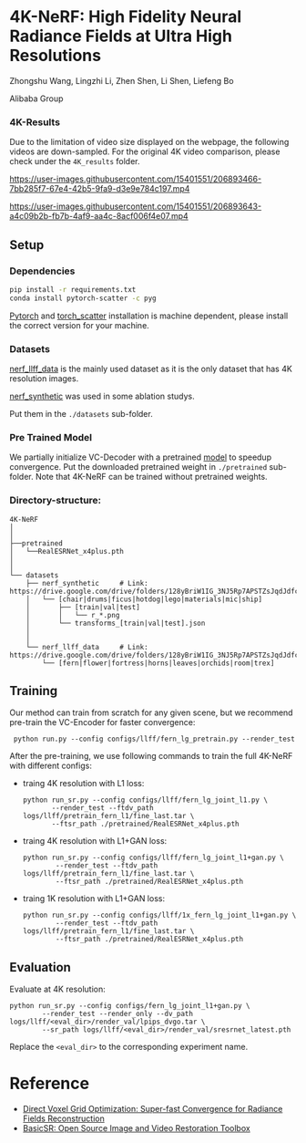 # 4K-NeRF: High Fidelity Neural Radiance Fields at Ultra High Resolutions
Zhongshu Wang, Lingzhi Li, Zhen Shen, Li Shen, Liefeng Bo

Alibaba Group

### 4K-Results
Due to the limitation of video size displayed on the webpage, the following videos are down-sampled. For the original 4K video comparison, please check under the `4K_results` folder.

https://user-images.githubusercontent.com/15401551/206893466-7bb285f7-67e4-42b5-9fa9-d3e9e784c197.mp4

https://user-images.githubusercontent.com/15401551/206893643-a4c09b2b-fb7b-4af9-aa4c-8acf006f4e07.mp4

## Setup
### Dependencies

```sh
pip install -r requirements.txt
conda install pytorch-scatter -c pyg
```
[Pytorch](https://pytorch.org/) and [torch_scatter](https://github.com/rusty1s/pytorch_scatter) installation is machine dependent, please install the correct version for your machine.


### Datasets

[nerf_llff_data](https://drive.google.com/drive/folders/14boI-o5hGO9srnWaaogTU5_ji7wkX2S7) is the mainly used dataset as it is the only dataset that has 4K resolution images. 

[nerf_synthetic](https://drive.google.com/drive/folders/128yBriW1IG_3NJ5Rp7APSTZsJqdJdfc1) was used in some ablation studys.

Put them in the `./datasets` sub-folder.

### Pre Trained Model
 We partially initialize VC-Decoder with a pretrained  [model](https://github.com/xinntao/Real-ESRGAN/releases/download/v0.1.0/RealESRGAN_x4plus.pth)  to  speedup convergence. Put the downloaded pretrained weight in `./pretrained` sub-folder. Note that 4K-NeRF can be trained without pretrained weights.

### Directory-structure:
```
4K-NeRF
│ 
│
├──pretrained
│   └──RealESRNet_x4plus.pth
│ 
│ 
└── datasets
    ├── nerf_synthetic     # Link: https://drive.google.com/drive/folders/128yBriW1IG_3NJ5Rp7APSTZsJqdJdfc1
    │   └── [chair|drums|ficus|hotdog|lego|materials|mic|ship]
    │       ├── [train|val|test]
    │       │   └── r_*.png
    │       └── transforms_[train|val|test].json
    │
    │
    └── nerf_llff_data     # Link: https://drive.google.com/drive/folders/128yBriW1IG_3NJ5Rp7APSTZsJqdJdfc1
        └── [fern|flower|fortress|horns|leaves|orchids|room|trex]
```


## Training
Our method can train from scratch for any given scene, but we recommend  pre-train the VC-Encoder for faster convergence:

` python run.py --config configs/llff/fern_lg_pretrain.py --render_test`


After the pre-training, we use following commands to train the full 4K-NeRF with different configs:

* traing 4K resolution with L1 loss:

    ```
    python run_sr.py --config configs/llff/fern_lg_joint_l1.py \
           --render_test --ftdv_path logs/llff/pretrain_fern_l1/fine_last.tar \
           --ftsr_path ./pretrained/RealESRNet_x4plus.pth 
    ```

* traing 4K resolution with L1+GAN loss:

    ```
    python run_sr.py --config configs/llff/fern_lg_joint_l1+gan.py \
            --render_test --ftdv_path logs/llff/pretrain_fern_l1/fine_last.tar \
            --ftsr_path ./pretrained/RealESRNet_x4plus.pth 
    ```

* traing 1K resolution with L1+GAN loss:

    ```
    python run_sr.py --config configs/llff/1x_fern_lg_joint_l1+gan.py \
            --render_test --ftdv_path logs/llff/pretrain_fern_l1/fine_last.tar \
            --ftsr_path ./pretrained/RealESRNet_x4plus.pth 
    ```


## Evaluation

Evaluate at 4K resolution:

   ```
   python run_sr.py --config configs/fern_lg_joint_l1+gan.py \
           --render_test --render_only --dv_path logs/llff/<eval_dir>/render_val/lpips_dvgo.tar \
           --sr_path logs/llff/<eval_dir>/render_val/sresrnet_latest.pth 
   ```

 Replace the `<eval_dir>` to the corresponding experiment name.

# Reference
* [Direct Voxel Grid Optimization: Super-fast Convergence for Radiance Fields Reconstruction](https://github.com/sunset1995/DirectVoxGO)
* [BasicSR: Open Source Image and Video Restoration Toolbox](https://github.com/XPixelGroup/BasicSR)
